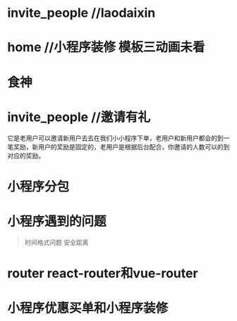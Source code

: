 
# invite_people  //laodaixin

# home  //小程序装修    模板三动画未看


# 食神

# invite_people  //邀请有礼

它是老用户可以邀请新用户去去在我们小小程序下单，老用户和新用户都会的到一笔奖励，新用户的奖励是固定的，老用户是根据后台配合，你邀请的人数可以的到对应的奖励。


# 小程序分包

# 小程序遇到的问题
> 时间格式问题
> 安全距离

# router react-router和vue-router

# 小程序优惠买单和小程序装修

